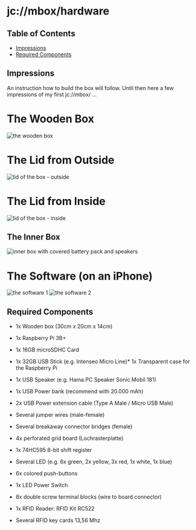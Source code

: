 # jc://mbox/hardware

## Table of Contents

- [Impressions](#impressions)
- [Required Components](#required-components)

## Impressions

An instruction how to build the box will follow. Until then here a few impressions of my first jc://mbox/ ...

# The Wooden Box
![the wooden box](mbox.jpg)

# The Lid from Outside
![lid of the box - outside](mbox_detail_0.jpg)

# The Lid from Inside
![lid of the box - inside](mbox_detail_1.jpg)

## The Inner Box
![inner box with covered battery pack and speakers](mbox_detail_2.jpg)

# The Software (on an iPhone)
![the software 1](mbox_client_detail_1.png)
![the software 2](mbox_client_detail_2.png)

## Required Components

* 1x Wooden box (30cm x 20cm x 14cm)

* 1x Raspberry Pi 3B+
* 1x 16GB microSDHC Card
* 1x 32GB USB Stick (e.g. Intenseo Micro Line)* 1x Transparent case for the Raspberry Pi
* 1x USB Speaker (e.g. Hama PC Speaker Sonic Mobil 181)
* 1x USB Power bank (recommend with 20.000 mAh)
* 2x USB Power extension cable (Type A Male / Micro USB Male)

* Several jumper wires (male-female)
* Several breakaway connector bridges (female)
* 4x perforated grid board (Lochrasterplatte)
* 1x 74HC595 8-bit shift register
* Several LED (e.g. 6x green, 2x yellow, 3x red, 1x white, 1x blue)
* 6x colored push-buttons
* 1x LED Power Switch
* 8x double screw terminal blocks (wire to board connector)
* 1x RFID Reader: RFID Kit RC522
* Several RFID key cards 13,56 Mhz

